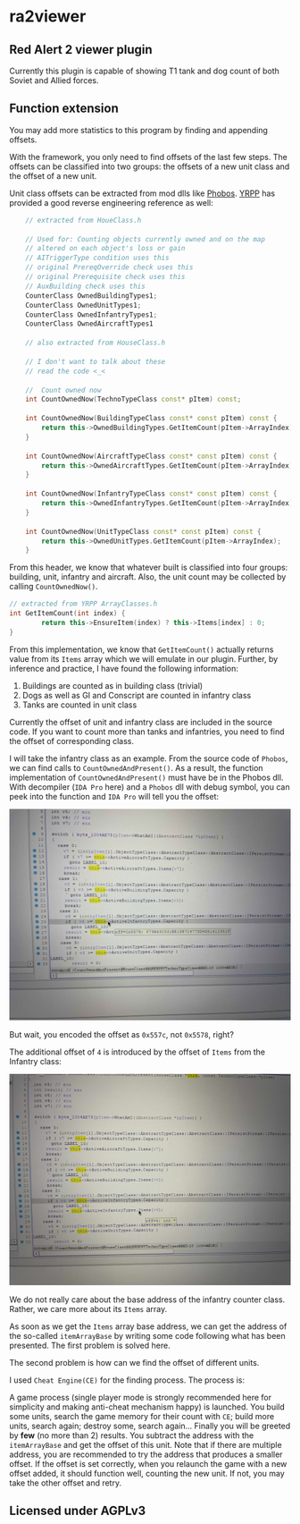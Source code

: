 # ra2viewer

## Red Alert 2 viewer plugin

Currently this plugin is capable of showing T1 tank and dog count of both Soviet and Allied forces.

## Function extension

You may add more statistics to this program by finding and appending offsets.

With the framework, you only need to find offsets of the last few steps. The offsets can be classified into two groups: the offsets of a new unit class and the offset of a new unit.

Unit class offsets can be extracted from mod dlls like [Phobos](https://github.com/Phobos-developers/Phobos/releases/tag/v0.3). [YRPP](https://github.com/Ares-Developers/YRpp/blob/master/HouseClass.h) has provided a good reverse engineering reference as well:

```cpp
    // extracted from HoueClass.h

	// Used for: Counting objects currently owned and on the map
	// altered on each object's loss or gain
	// AITriggerType condition uses this
	// original PrereqOverride check uses this
	// original Prerequisite check uses this
	// AuxBuilding check uses this
	CounterClass OwnedBuildingTypes1;
	CounterClass OwnedUnitTypes1;
	CounterClass OwnedInfantryTypes1;
	CounterClass OwnedAircraftTypes1

    // also extracted from HouseClass.h
    
    // I don't want to talk about these
	// read the code <_<

	//  Count owned now
	int CountOwnedNow(TechnoTypeClass const* pItem) const;

	int CountOwnedNow(BuildingTypeClass const* const pItem) const {
		return this->OwnedBuildingTypes.GetItemCount(pItem->ArrayIndex);
	}

	int CountOwnedNow(AircraftTypeClass const* const pItem) const {
		return this->OwnedAircraftTypes.GetItemCount(pItem->ArrayIndex);
	}

	int CountOwnedNow(InfantryTypeClass const* const pItem) const {
		return this->OwnedInfantryTypes.GetItemCount(pItem->ArrayIndex);
	}

	int CountOwnedNow(UnitTypeClass const* const pItem) const {
		return this->OwnedUnitTypes.GetItemCount(pItem->ArrayIndex);
	}
```
From this header, we know that whatever built is classified into four groups: building, unit, infantry and aircraft. Also, the unit count may be collected by calling `CountOwnedNow()`.

```cpp
// extracted from YRPP ArrayClasses.h
int GetItemCount(int index) {
		return this->EnsureItem(index) ? this->Items[index] : 0;
}
```

From this implementation, we know that `GetItemCount()` actually returns value from its `Items` array which we will emulate in our plugin. Further, by inference and practice, I have found the following information:

1. Buildings are counted as in building class (trivial)
2. Dogs as well as GI and Conscript are counted in infantry class
3. Tanks are counted in unit class

Currently the offset of unit and infantry class are included in the source code. If you want to count more than tanks and infantries, you need to find the offset of corresponding class.

I will take the infantry class as an example. From the source code of `Phobos`, we can find calls to `CountOwnedAndPresent()`. As a result, the function implementation of `CountOwnedAndPresent()` must have be in the Phobos dll. With decompiler (`IDA Pro` here) and a `Phobos` dll with debug symbol, you can peek into the function and `IDA Pro` will tell you the offset:

![](./pics/infantryclass.jpg)

But wait, you encoded the offset as `0x557c`, not `0x5578`, right?

The additional offset of `4` is introduced by the offset of `Items` from the Infantry class:

![](./pics/item.jpg)

We do not really care about the base address of the infantry counter class. Rather, we care more about its `Items` array.

As soon as we get the `Items` array base address, we can get the address of the so-called `itemArrayBase` by writing some code following what has been presented. The first problem is solved here.

The second problem is how can we find the offset of different units.

I used `Cheat Engine(CE)` for the finding process. The process is:

A game process (single player mode is strongly recommended here for simplicity and making anti-cheat mechanism happy) is launched. You build some units, search the game memory for their count with `CE`; build more units, search again; destroy some, search again... Finally you will be greeted by **few** (no more than 2) results. You subtract the address with the `itemArrayBase` and get the offset of this unit. Note that if there are multiple address, you are recommended to try the address that produces a smaller offset. If the offset is set correctly, when you relaunch the game with a new offset added, it should function well, counting the new unit. If not, you may take the other offset and retry.



## Licensed under AGPLv3
